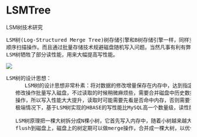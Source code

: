# LSMTree
LSM树技术研究


<pre>
LSM树(Log-Structured Merge Tree)树存储引擎和B树存储引擎一样，同样支持增，删，读，改，
顺序扫描操作。而且通过批量存储技术规避磁盘随机写入问题。当然凡事有利有弊，LSM树和B+树相比，
LSM树牺牲了部分读性能，用来大幅提高写性能。
</pre>

![](https://i.imgur.com/kGCj0dv.png)

<pre>
LSM树的设计思想：
      LSM树的设计思想非常朴素：将对数据的修改增量保存在内存中，达到指定的大小限制后将这些
   修改操作批量写入磁盘，不过读取的时候稍微麻烦些，需要合并磁盘中历史数据和内存中最近修改
   操作，所以写入性能大大提升，读取时可能需要先看是否命中内存，否则需要访问较多的磁盘空间。
   极端情况下，基于LSM树实现的HBASE的写性能比MySQL高一个数量级，读性能则低了一个数量级。

   LSM树原理把一棵大树拆分成N棵小树，它首先写入内存中，随着小树越来越大，内存中的小树会
   flush到磁盘上，磁盘上的树定期可以做merge操作，合并成一棵大树，以优化读性能。
</pre>